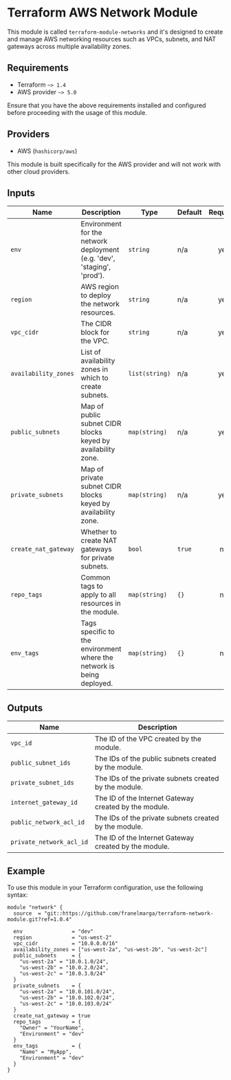 # Terraform AWS Network Module

This module is called `terraform-module-networks` and it's designed to create and manage AWS networking resources such as VPCs, subnets, and NAT gateways across multiple availability zones.

## Requirements

- Terraform `~> 1.4`
- AWS provider `~> 5.0`

Ensure that you have the above requirements installed and configured before proceeding with the usage of this module.

## Providers

- AWS (`hashicorp/aws`)

This module is built specifically for the AWS provider and will not work with other cloud providers.

## Inputs

| Name | Description | Type | Default | Required |
|------|-------------|------|---------|:--------:|
| `env` | Environment for the network deployment (e.g. 'dev', 'staging', 'prod'). | `string` | n/a | yes |
| `region` | AWS region to deploy the network resources. | `string` | n/a | yes |
| `vpc_cidr` | The CIDR block for the VPC. | `string` | n/a | yes |
| `availability_zones` | List of availability zones in which to create subnets. | `list(string)` | n/a | yes |
| `public_subnets` | Map of public subnet CIDR blocks keyed by availability zone. | `map(string)` | n/a | yes |
| `private_subnets` | Map of private subnet CIDR blocks keyed by availability zone. | `map(string)` | n/a | yes |
| `create_nat_gateway` | Whether to create NAT gateways for private subnets. | `bool` | `true` | no |
| `repo_tags` | Common tags to apply to all resources in the module. | `map(string)` | `{}` | no |
| `env_tags` | Tags specific to the environment where the network is being deployed. | `map(string)` | `{}` | no |

## Outputs

| Name | Description |
|------|-------------|
| `vpc_id` | The ID of the VPC created by the module. |
| `public_subnet_ids` | The IDs of the public subnets created by the module. |
| `private_subnet_ids` | The IDs of the private subnets created by the module. |
| `internet_gateway_id` | The ID of the Internet Gateway created by the module. |
| `public_network_acl_id` | The IDs of the private subnets created by the module. |
| `private_network_acl_id` | The ID of the Internet Gateway created by the module. |

## Example

To use this module in your Terraform configuration, use the following syntax:

```
module "network" {
  source  = "git::https://github.com/franelmarga/terraform-network-module.git?ref=1.0.4"

  env                = "dev"
  region             = "us-west-2"
  vpc_cidr           = "10.0.0.0/16"
  availability_zones = ["us-west-2a", "us-west-2b", "us-west-2c"]
  public_subnets     = {
    "us-west-2a" = "10.0.1.0/24",
    "us-west-2b" = "10.0.2.0/24",
    "us-west-2c" = "10.0.3.0/24"
  }
  private_subnets    = {
    "us-west-2a" = "10.0.101.0/24",
    "us-west-2b" = "10.0.102.0/24",
    "us-west-2c" = "10.0.103.0/24"
  }
  create_nat_gateway = true
  repo_tags          = {
    "Owner" = "YourName",
    "Environment" = "dev"
  }
  env_tags           = {
    "Name" = "MyApp",
    "Environment" = "dev"
  }
}
```

